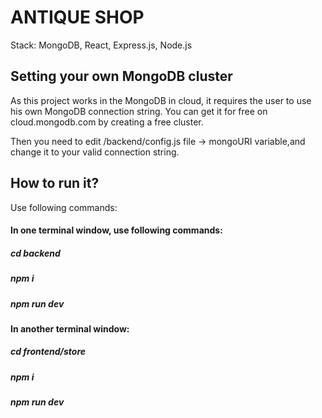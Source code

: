 # ANTIQUE SHOP
Stack: MongoDB, React, Express.js, Node.js
## Setting your own MongoDB cluster
As this project works in the MongoDB in cloud, it requires the user to use his own MongoDB connection string. You can get it for free on cloud.mongodb.com by creating a free cluster.

Then you need to edit /backend/config.js file ->  mongoURI variable,and change it to your valid connection string.


## How to run it?

Use following commands:

#### In one terminal window, use following commands:
##### cd backend
##### npm i
##### npm run dev
#### In another terminal window:
##### cd frontend/store
##### npm i
##### npm run dev


